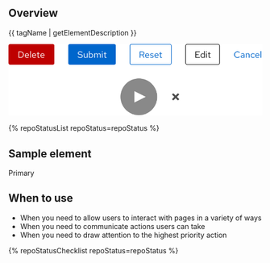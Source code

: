 ## Overview

{{ tagName | getElementDescription }}

<uxdot-example width-adjustment="442px">
  <img src="./button-sample.png" alt="Image of Danger, Primary, Secondary, Tertiary, and Link buttons in the first row and Play and Close buttons in the second row">
</uxdot-example>

{% repoStatusList repoStatus=repoStatus %}


## Sample element

<rh-button>Primary</rh-button>

## When to use

  - When you need to allow users to interact with pages in a variety of ways
  - When you need to communicate actions users can take
  - When you need to draw attention to the highest priority action

{% repoStatusChecklist repoStatus=repoStatus %}
